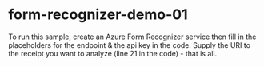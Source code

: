 # form-recognizer-demo-01
To run this sample, create an Azure Form Recognizer service then fill in the placeholders for the endpoint & the api key in the code. Supply the URI to the receipt you want to analyze (line 21 in the code) - that is all.
